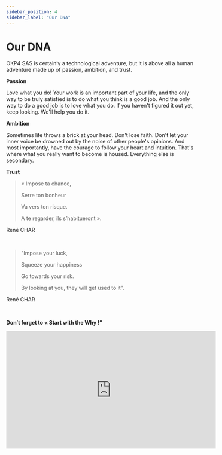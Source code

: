 ```yaml
---
sidebar_position: 4
sidebar_label: "Our DNA"
---
```


# Our DNA

OKP4 SAS is certainly a technological adventure, but it is above all a human adventure made up of passion, ambition, and trust.

**Passion**

Love what you do! Your work is an important part of your life, and the only way to be truly satisfied is to do what you think is a good job.
And the only way to do a good job is to love what you do. If you haven't figured it out yet, keep looking. We'll help you do it.

**Ambition**

Sometimes life throws a brick at your head. Don't lose faith. Don't let your inner voice be drowned out by the noise of other people's opinions. And most importantly, have the courage to follow your heart and intuition. That's where what you really want to become is housed. Everything else is secondary.

**Trust**

> « Impose ta chance,
>
> Serre ton bonheur
>
> Va vers ton risque.
>
> A te regarder, ils s’habitueront ».

René CHAR

&nbsp;

> "Impose your luck,
>
> Squeeze your happiness
>
> Go towards your risk.
>
> By looking at you, they will get used to it".

René CHAR

&nbsp;

**Don’t forget to « Start with the Why !”**

<iframe width="560" height="315" src="https://www.youtube.com/embed/qp0HIF3SfI4" title="YouTube video player" frameborder="0" allow="accelerometer; autoplay; clipboard-write; encrypted-media; gyroscope; picture-in-picture; web-share" allowfullscreen></iframe>
